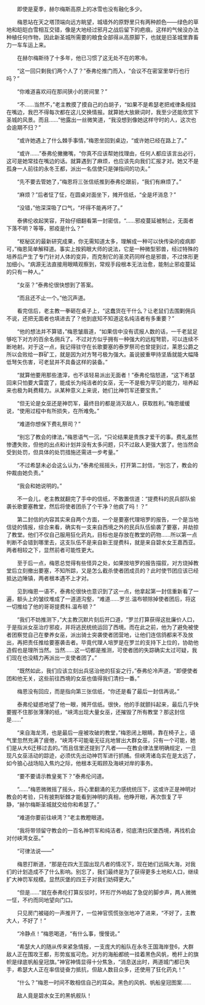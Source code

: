 　　即使是夏季，赫尔梅斯高原上的冰雪也没有融化多少。

　　梅恩站在天之塔顶端向远方眺望，城墙外的原野里只有两种颜色——绿色的草地和皑皑白雪相互交错，像是大地经过邪月之战后留下的疤痕。这样的气候没办法种植任何作物，因此新圣城所需要的粮食全部得从高原脚下，也就是旧圣城里靠畜力一车车运上来。

　　在赫尔梅斯待了十多年，他已习惯了这无处不在的寒冷。

　　“这一回只剩我们两个人了？”泰弗伦推门而入，“会议不在密室里举行也行吗？”

　　“你难道喜欢闷在那间狭小的房间里？”

　　“不……当然不，”老主教摸了摸自己的白胡子，“如果不是希瑟老把戒律条规挂在嘴边，我巴不得每次都在这儿交换情报。就算她大放厥词时，我至少还能欣赏下圣城的风景。而且……”他露出一丝微笑道，“我没想到像她这样守时的人，这次也会逾期不归？”

　　“或许她遇上了什么棘手事情，”梅恩坐回到桌边，“或许她已经在路上了。”

　　“或许……”泰弗伦撇撇嘴，“你真不应该帮她找理由，任何人都应该言出必行，这可是她常挂在嘴边的话。就算遇到了麻烦，也应该先向我们汇报才对。她又不是孤身一人前往的永冬王都，派出一名信使只是弹指间的功夫。”

　　“先不要去管她了，”梅恩将三张信纸推到泰弗伦跟前，“我们有麻烦了。”

　　“麻烦？”后者怔了怔，在圆桌对面坐下，摊开信纸，“全是坏消息？”

　　“没错，”他深深吸了口气，“坏得不能再坏了。”

　　泰佛伦收起笑容，开始仔细翻看第一封密信，“……邪疫蔓延被制止，无面者下落不明？等等，邪疫是什么？”

　　“枢秘区的最新研究成果，你无需知道太多，理解成一种可以快传染的疫病即可，”梅恩简单解释道。事实上按鸦眼大师的说法，它是一种微型邪兽，经过特殊的培养后产生了专门针对人体的变异，而克制它的圣灵药同样也是邪兽，不过体形更加细小。“病源无法直接用眼睛观察到，常规手段根本无法治愈，能制止邪疫蔓延的只有一种人。”

　　“女巫？”泰弗伦很快想到了答案。

　　“而且还不止一个。”他沉声道。

　　看完信后，老主教一拳砸在桌子上，“这蠢货在干什么？让老鼠们去围剿佣兵不说，还把无面者也填进去了？他到底知不知道这名纯洁者有多重要？”

　　“他的想法并不算错，”梅恩皱眉道，“如果信中没有谎报人数的话，一千老鼠足够吃下对方的百余名佣兵了。不过对方似乎拥有一种强大的远程弩箭，可以连续不断地射。对于这一点，我记得驻守在长歌要塞的泰罗祭司也曾提到过，莱恩公爵之所以会败给一群矿工，就是因为对方弩弓极为强大。虽说披重甲持坚盾就能大幅降低弩矢伤害，可老鼠并不具备这样的装备。”

　　“就算他要用那些渣滓，也不该轻易派出无面者！”泰弗伦恼怒道，“这下希瑟回来只怕要大雷霆了，能成长为纯洁者的女巫，无一不是极为罕见的能力，培养起来也极为耗费精力。从某种意义上来说，她们比神罚军还要宝贵。”

　　“但无论是女巫还是神罚军，最终目的都是消灭敌人，获取胜利。”梅恩缓缓说，“使用过程中有所损失，在所难免。”

　　“难道你想保下费礼祭司？”

　　“别忘了教会的律法，”梅恩语气一沉，“只论结果是贵族才爱干的事。费礼虽然惨遭失败，但他的出点和计划并没有太多问题，只不过敌人更强大罢了。他当然会受到处罚，但具体的处罚措施还需进一步考量。”

　　“不过希瑟未必会这么认为，”泰弗伦摇摇头，打开第二封信，“别忘了，教会的仲裁由她负责。”

　　“我会和她说明的。”

　　不一会儿，老主教就翻完了手中的信纸，不敢置信道：“提费科的民兵部队偷袭长歌要塞教堂，然后将使者团杀了个干净？他疯了吗！？”

　　第二封信的内容其实来自两个方面，一个是要塞代理培罗的报告，一个是当地信徒的情报，综合来看，确实有一支来自西境之外的民兵队伍偷袭了要塞，并劫掠了教堂。他们不仅自己服用狂化药丸，目标也是存放在教堂的药物……所以第一点判断不会错到哪里去，这支队伍不是来自新王提费科，就是来自碧水女王嘉西亚。两者相较之下，显然前者可能性更大。

　　至于后一点，梅恩总觉得有些怪异之处，如果按培罗的报告描叙，对方烧掉教堂后立刻撤出要塞，不知所踪，又是怎么截杀使者团成员的？此时使节团应该已经抵达边陲镇，两者根本遇不上才对。

　　见到梅恩一语不，泰弗伦很快也意识到了这一点，他拿起第一封信重新看了一遍，额头上的皱纹堆成了一道道沟壑，“难道……罗兰.温布顿除掉使者团后，将这一切推给了他的哥哥提费科.温布顿？”

　　“我们不妨推测下，”大主教沉默片刻后开口道，“罗兰打算获得这批廉价人口，于是指派女巫治疗邪疫，并将逃民统统运回了西境。而在此之前，他为了避免被使者团察觉自己在豢养女巫，派出骑士突袭使者团营地，让他们连信鸽都来不及放出，再把责任推给要塞袭击者。毕竟代理人培罗是在罗兰的支持下上位的，协助他造假也是理所当然。当然……这一切都是推测，可使者团的失踪确实太过可疑，我们现在也没精力再派出一支使者团了。”

　　“既然如此，我们应该立刻出兵惩治他的狂妄之行，”泰弗伦冷声道，“即便使者团和他无关，这些前往西境的女巫也值得我们清扫一番。”

　　梅恩没有回应，而是指向第三张信纸，“你还是看了最后一封信再说。”

　　泰弗伦疑惑地望了他一眼，摊开信纸。很快，他的手就颤抖起来，最后几乎快要握不住那张薄薄的纸，“峡湾出现大量女巫，还摧毁了所有教堂？那这封信是……”

　　“来自海龙湾，也是最后一座被攻破的教堂，”梅恩闭上眼睛，靠在椅子上，语气里忽然充满了疲倦，“峡湾不可能毫无征兆地冒出大群女巫，只有一个可能，她们是从大6迁移过去的。”而且信里还提到了凡者——在教会律法里明确规定，一旦现凡女巫活动的踪迹，必须优先出动神罚军进行抓捕。但峡湾诸岛实在是太远了，如今狼心战场陷入焦灼之际，他根本无暇顾及海峡对岸的事务。

　　“要不要请示教皇冕下？”泰弗伦问道。

　　“……”梅恩微微摇了摇头，将心里翻涌的无力感统统压下，这或许正是神明对教会的考验，只有披荆斩棘才能看到神明的真相，他睁开眼，再次恢复了平静，“赫尔梅斯圣城就交给你和希瑟了。”

　　“难道你要前往峡湾？”老主教瞪眼道。

　　“我将带领留守教会的一百名神罚军和纯洁者，彻底清扫灰堡西境，再找机会对付峡湾女巫。”

　　“可律法说——”

　　梅恩打断道，“那是在四大王国出现凡者的情况下，现在她们远隔大海，对我们的计划造成不了什么影响。别忘了，我们最终是为了获得更多土地和人口，继续扩大神罚军规模。显然灰堡的四王子对我们妨碍更大。”

　　“但是……”就在泰弗伦打算反驳时，环形厅外响起了急促的脚步声，两人微微一怔，不约而同地望向门口。

　　只见房门被碰的一声推开了，一位神官慌慌张张地冲了进来，“不好了，主教大人，不好了！”

　　“冷静点！”梅恩喝道，“有什么事，慢慢说。”

　　“希瑟大人的随从传来紧急情报，一支庞大的船队在永冬王国海岸登6，大群敌人正在围攻王都，形势岌岌可危。对方的海船都统一挂着黑色风帆，桅杆上的旗帜是绿底帆船皇冠旗。”神官神情显得十分焦急，“消息送出时，两道城门都已失手，希瑟大人正在率信徒奋力抵抗，但敌人数目众多，还使用了狂化药丸！”

　　“什么？”梅恩一时间不敢相信自己的耳朵。黑色的风帆、帆船皇冠图案……

　　敌人竟是碧水女王的黑帆舰队！
